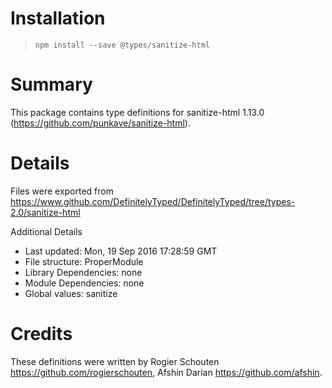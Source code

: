 # Installation
> `npm install --save @types/sanitize-html`

# Summary
This package contains type definitions for sanitize-html 1.13.0 (https://github.com/punkave/sanitize-html).

# Details
Files were exported from https://www.github.com/DefinitelyTyped/DefinitelyTyped/tree/types-2.0/sanitize-html

Additional Details
 * Last updated: Mon, 19 Sep 2016 17:28:59 GMT
 * File structure: ProperModule
 * Library Dependencies: none
 * Module Dependencies: none
 * Global values: sanitize

# Credits
These definitions were written by Rogier Schouten <https://github.com/rogierschouten>, Afshin Darian <https://github.com/afshin>.
